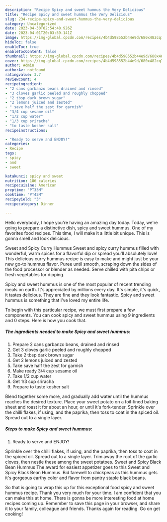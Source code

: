 ```yaml
---
description: "Recipe Spicy and sweet hummus the Very Delicious"
title: "Recipe Spicy and sweet hummus the Very Delicious"
slug: 234-recipe-spicy-and-sweet-hummus-the-very-delicious
category: Uncategorized
date: 2023-04-30T02:54:48.926Z
date: 2023-04-01T20:03:59.141Z
image: https://img-global.cpcdn.com/recipes/4b4d598552b44e9d/680x482cq70/spicy-and-sweet-hummus-recipe-main-photo.jpg
hideToc: false
enableToc: true
enableTocContent: false
thumbnail: https://img-global.cpcdn.com/recipes/4b4d598552b44e9d/680x482cq70/spicy-and-sweet-hummus-recipe-main-photo.jpg
cover: https://img-global.cpcdn.com/recipes/4b4d598552b44e9d/680x482cq70/spicy-and-sweet-hummus-recipe-main-photo.jpg
author: Admin
authorAv: notfound
ratingvalue: 3.7
reviewcount: 4
recipeingredient:
- "2 cans garbanzo beans drained and rinsed"
- "3 cloves garlic peeled and roughly chopped"
- "2 tbsp dark brown sugar"
- "2 lemons juiced and zested"
- " save half the zest for garnish"
- "3/4 cup sesame oil"
- "1/2 cup water"
- "1/3 cup sriracha"
- "to taste kosher salt"
recipeinstructions:

- "Ready to serve and ENJOY!"
categories:
- Recipe
tags:
- spicy
- and
- sweet

katakunci: spicy and sweet 
nutrition: 186 calories
recipecuisine: American
preptime: "PT33M"
cooktime: "PT42M"
recipeyield: "3"
recipecategory: Dinner

---
```



Hello everybody, I hope you're having an amazing day today. Today, we're going to prepare a distinctive dish, spicy and sweet hummus. One of my favorites food recipes. This time, I will make it a little bit unique. This is gonna smell and look delicious.

Sweet and Spicy Curry Hummus Sweet and spicy curry hummus filled with wonderful, warm spices for a flavorful dip or spread you&#39;ll absolutely love! This delicious curry hummus recipe is easy to make and might just be your new go-to hummus flavor. Puree until smooth, scraping down the sides of the food processor or blender as needed. Serve chilled with pita chips or fresh vegetables for dipping.

Spicy and sweet hummus is one of the most popular of recent trending meals on earth. It's appreciated by millions every day. It's simple, it's quick, it tastes delicious. They are fine and they look fantastic. Spicy and sweet hummus is something that I've loved my entire life.


To begin with this particular recipe, we must first prepare a few components. You can cook spicy and sweet hummus using 9 ingredients and 0 steps. Here is how you cook that.

<!--inarticleads1-->

##### The ingredients needed to make Spicy and sweet hummus:

1. Prepare 2 cans garbanzo beans, drained and rinsed
1. Get 3 cloves garlic peeled and roughly chopped
1. Take 2 tbsp dark brown sugar
1. Get 2 lemons juiced and zested
1. Take  save half the zest for garnish
1. Make ready 3/4 cup sesame oil
1. Take 1/2 cup water
1. Get 1/3 cup sriracha
1. Prepare to taste kosher salt


Blend together some more, and gradually add water until the hummus reaches the desired texture. Place your sweet potato on a foil-lined baking sheet and roast it for about an hour, or until it&#39;s fork-tender. Sprinkle over the chilli flakes, if using, and the paprika, then toss to coat in the spiced oil. Spread out to a single layer. 

<!--inarticleads2-->

##### Steps to make Spicy and sweet hummus:


1. Ready to serve and ENJOY!

Sprinkle over the chilli flakes, if using, and the paprika, then toss to coat in the spiced oil. Spread out to a single layer. Trim away the root of the garlic cloves, then nestle these among the sweet potatoes. Sweet and Spicy Black Bean Hummus The award for easiest appetizer goes to this Sweet and Spicy Black Bean Hummus. Bid farewell to chickpeas as this hummus gets it&#39;s gorgeous earthy color and flavor from pantry staple black beans. 

So that is going to wrap this up for this exceptional food spicy and sweet hummus recipe. Thank you very much for your time. I am confident that you can make this at home. There is gonna be more interesting food at home recipes coming up. Remember to save this page in your browser, and share it to your family, colleague and friends. Thanks again for reading. Go on get cooking!
